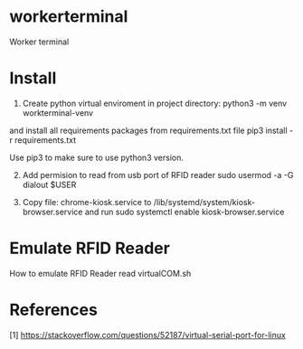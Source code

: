 # workerterminal
Worker terminal

# Install 

1. Create python virtual enviroment in project directory:
python3 -m venv workterminal-venv

and install all requirements packages from requirements.txt file
pip3 install -r requirements.txt

Use pip3 to make sure to use python3 version.

2. Add permision to read from usb port of RFID reader
sudo usermod -a -G dialout $USER

3. Copy file: chrome-kiosk.service to
/lib/systemd/system/kiosk-browser.service
and run 
sudo systemctl enable kiosk-browser.service




# Emulate RFID Reader
How to emulate RFID Reader read virtualCOM.sh

# References
[1] https://stackoverflow.com/questions/52187/virtual-serial-port-for-linux